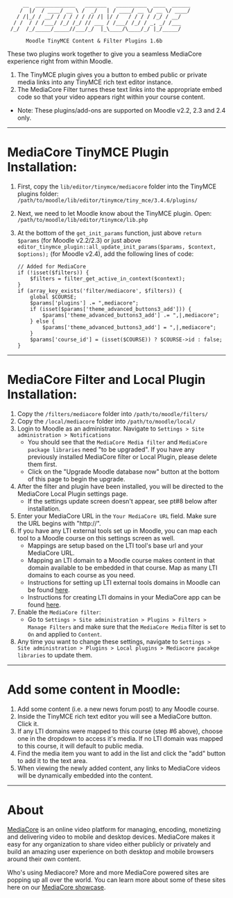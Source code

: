 ```
     __  _____________   _______   __________  ____  ______
    /  |/  / ____/ __ \ /  _/   | / ____/ __ \/ __ \/ ____/
   / /|_/ / __/ / / / / / // /| |/ /   / / / / /_/ / __/   
  / /  / / /___/ /_/ /_/ // ___ / /___/ /_/ / _, _/ /___   
 /_/  /_/_____/_____//___/_/  |_\____/\____/_/ |_/_____/   

      Moodle TinyMCE Content & Filter Plugins 1.6b
```
   
These two plugins work together to give you a seamless MediaCore experience
right from within Moodle. 

1. The TinyMCE plugin gives you a button to embed public or private media links into any TinyMCE rich text editor instance.
2. The MediaCore Filter turnes these text links into the appropriate embed code so that your video appears right within your course content.

* Note: These plugins/add-ons are supported on Moodle v2.2, 2.3 and 2.4 only.

---
MediaCore TinyMCE Plugin Installation:
======================================

1. First, copy the ```lib/editor/tinymce/mediacore``` folder into the TinyMCE plugins folder: 
	```/path/to/moodle/lib/editor/tinymce/tiny_mce/3.4.6/plugins/```

2. Next, we need to let Moodle know about the TinyMCE plugin. Open:
	```/path/to/moodle/lib/editor/tinymce/lib.php```

3. At the bottom of the ```get_init_params``` function, just above ```return $params``` (for Moodle v2.2/2.3) or just above 
   ```editor_tinymce_plugin::all_update_init_params($params, $context, $options);``` (for Moodle v2.4), add the following lines of code:

	~~~~~~~
	// Added for MediaCore
	if (!isset($filters)) {
		$filters = filter_get_active_in_context($context);
	}
	if (array_key_exists('filter/mediacore', $filters)) {
		global $COURSE;
		$params['plugins'] .= ",mediacore";
		if (isset($params['theme_advanced_buttons3_add'])) {
			$params['theme_advanced_buttons3_add'] .= ",|,mediacore";
		} else {
			$params['theme_advanced_buttons3_add'] = ",|,mediacore";
		}
		$params['course_id'] = (isset($COURSE)) ? $COURSE->id : false;
	}
	~~~~~~~
  
---
MediaCore Filter and Local Plugin Installation:
==============================
1. Copy the ```/filters/mediacore``` folder into ```/path/to/moodle/filters/```
2. Copy the ```/local/mediacore``` folder into ```/path/to/moodle/local/```
3. Login to Moodle as an administrator. Navigate to ```Settings > Site administration > Notifications```
	* You should see that the ```MediaCore Media filter``` and ```MediaCore package libraries``` need "to be upgraded". 
	  If you have any previously installed MediaCore filter or Local Plugin, please delete them first.
	* Click on the "Upgrade Moodle database now" button at the bottom of this page to begin the upgrade.
4. After the filter and plugin have been installed, you will be directed to the MediaCore Local Plugin settings page.
	* If the settings update screen doesn't appear, see pt#8 below after installation.
5. Enter your MediaCore URL in the ```Your MediaCore URL``` field. Make sure the URL begins with "http://".
6. If you have any LTI external tools set up in Moodle, you can map each tool to a Moodle course on this settings screen as well. 
	* Mappings are setup based on the LTI tool's base url and your MediaCore URL.
	* Mapping an LTI domain to a Moodle course makes content in that domain available to be embedded in that course. Map as many LTI domains to each course as you need. 
	* Instructions for setting up LTI external tools domains in Moodle can be found [here](http://docs.moodle.org/23/en/External_tool_settings). 
	* Instructions for creating LTI domains in your MediaCore app can be found [here](http://support.mediacore.com/customer/portal/articles/869178-what-is-lti-integration-and-how-do-i-set-it-up-).
7. Enable the ```MediaCore filter```:
	* Go to ```Settings > Site administration > Plugins > Filters > Manage Filters``` and make sure that the ```MediaCore Media``` filter is set to ```On``` and applied to ```Content```.
8. Any time you want to change these settings, navigate to ```Settings > Site administration > Plugins > Local plugins > Mediacore pacakge libraries``` to update them.

---
Add some content in Moodle:
====================================
1. Add some content (i.e. a new news forum post) to any Moodle course.
2. Inside the TinyMCE rich text editor you will see a MediaCore button. Click it. 
3. If any LTI domains were mapped to this course (step #6 above), choose one in the dropdown to access it's media. If no LTI domain was mapped to this course, it will default to public media.
4. Find the media item you want to add in the list and click the "add" button to add it to the text area.
5. When viewing the newly added content, any links to MediaCore videos will be dynamically embedded into the content.

---
About
=====

[MediaCore](http://mediacore.com/) is an online video platform for managing, 
encoding, monetizing and delivering video to mobile and desktop devices. 
MediaCore makes it easy for any organization to share video either publicly or 
privately and build an amazing user experience on both desktop and mobile 
browsers around their own content. 

Who's using Mediacore? More and more MediaCore powered sites are popping up all 
over the world. You can learn more about some of these sites here on our 
[MediaCore showcase](http://mediacore.com/why-mediacore).
